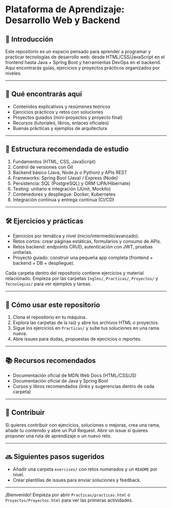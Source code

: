 # Plataforma de Aprendizaje: Desarrollo Web y Backend

## 📌 Introducción
Este repositorio es un espacio pensado para aprender a programar y practicar tecnologías de desarrollo web: desde HTML/CSS/JavaScript en el frontend hasta Java + Spring Boot y herramientas DevOps en el backend. Aquí encontrarás guías, ejercicios y proyectos prácticos organizados por niveles.

---

## 🎯 Qué encontrarás aquí
- Contenidos explicativos y resúmenes teóricos
- Ejercicios prácticos y retos con soluciones
- Proyectos guiados (mini-proyectos y proyecto final)
- Recursos (tutoriales, libros, enlaces oficiales)
- Buenas prácticas y ejemplos de arquitectura

---

## 🧭 Estructura recomendada de estudio
1. Fundamentos (HTML, CSS, JavaScript)
2. Control de versiones con Git
3. Backend básico (Java, Node.js o Python) y APIs REST
4. Frameworks: Spring Boot (Java) / Express (Node)
5. Persistencia: SQL (PostgreSQL) y ORM (JPA/Hibernate)
6. Testing: unitario e integración (JUnit, Mockito)
7. Contenedores y despliegue: Docker, Kubernetes
8. Integración continua y entrega continua (CI/CD)

---

## 🛠️ Ejercicios y prácticas
- Ejercicios por temática y nivel (inicio/intermedio/avanzado).
- Retos cortos: crear páginas estáticas, formularios y consumo de APIs.
- Retos backend: endpoints CRUD, autenticación con JWT, pruebas unitarias.
- Proyecto guiado: construir una pequeña app completa (frontend + backend + DB + despliegue).

Cada carpeta dentro del repositorio contiene ejercicios y material relacionado. Empieza por las carpetas `Ingles/`, `Practicas/`, `Proyectos/` y `Tecnologias/` para ver ejemplos y tareas.

---

## 🤝 Cómo usar este repositorio
1. Clona el repositorio en tu máquina.
2. Explora las carpetas de la raíz y abre los archivos HTML o proyectos.
3. Sigue los ejercicios en `Practicas/` y sube tus soluciones en una rama nueva.
4. Abre issues para dudas, propuestas de ejercicios o reportes.

---

## 📚 Recursos recomendados
- Documentación oficial de MDN Web Docs (HTML/CSS/JS)
- Documentación oficial de Java y Spring Boot
- Cursos y libros recomendados (links y sugerencias dentro de cada carpeta)

---

## 🧩 Contribuir
Si quieres contribuir con ejercicios, soluciones o mejoras, crea una rama, añade tu contenido y abre un Pull Request. Abre un issue si quieres proponer una ruta de aprendizaje o un nuevo reto.

---

## 🔜 Siguientes pasos sugeridos
- Añadir una carpeta `exercises/` con retos numerados y un `README` por nivel.
- Crear plantillas de issues para enviar soluciones y feedback.

---

¡Bienvenido! Empieza por abrir `Practicas/practicas.html` o `Proyectos/Proyectos.html` para ver las primeras actividades.
